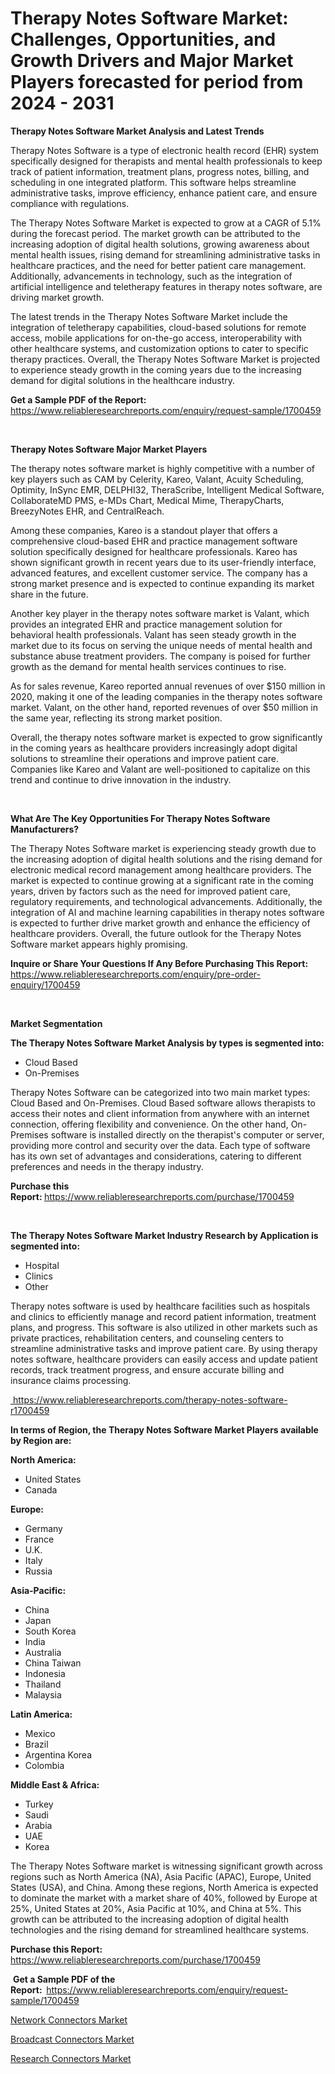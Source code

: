 <p><h1>Therapy Notes Software Market: Challenges, Opportunities, and Growth Drivers and Major Market Players forecasted for period from 2024 - 2031</h1></p><p><strong>Therapy Notes Software Market Analysis and Latest Trends</strong></p>
<p><p>Therapy Notes Software is a type of electronic health record (EHR) system specifically designed for therapists and mental health professionals to keep track of patient information, treatment plans, progress notes, billing, and scheduling in one integrated platform. This software helps streamline administrative tasks, improve efficiency, enhance patient care, and ensure compliance with regulations.</p><p>The Therapy Notes Software Market is expected to grow at a CAGR of 5.1% during the forecast period. The market growth can be attributed to the increasing adoption of digital health solutions, growing awareness about mental health issues, rising demand for streamlining administrative tasks in healthcare practices, and the need for better patient care management. Additionally, advancements in technology, such as the integration of artificial intelligence and teletherapy features in therapy notes software, are driving market growth.</p><p>The latest trends in the Therapy Notes Software Market include the integration of teletherapy capabilities, cloud-based solutions for remote access, mobile applications for on-the-go access, interoperability with other healthcare systems, and customization options to cater to specific therapy practices. Overall, the Therapy Notes Software Market is projected to experience steady growth in the coming years due to the increasing demand for digital solutions in the healthcare industry.</p></p>
<p><strong>Get a Sample PDF of the Report:&nbsp;</strong> <a href="https://www.reliableresearchreports.com/enquiry/request-sample/1700459">https://www.reliableresearchreports.com/enquiry/request-sample/1700459</a></p>
<p>&nbsp;</p>
<p><strong>Therapy Notes Software Major Market Players</strong></p>
<p><p>The therapy notes software market is highly competitive with a number of key players such as CAM by Celerity, Kareo, Valant, Acuity Scheduling, Optimity, InSync EMR, DELPHI32, TheraScribe, Intelligent Medical Software, CollaborateMD PMS, e-MDs Chart, Medical Mime, TherapyCharts, BreezyNotes EHR, and CentralReach.</p><p>Among these companies, Kareo is a standout player that offers a comprehensive cloud-based EHR and practice management software solution specifically designed for healthcare professionals. Kareo has shown significant growth in recent years due to its user-friendly interface, advanced features, and excellent customer service. The company has a strong market presence and is expected to continue expanding its market share in the future.</p><p>Another key player in the therapy notes software market is Valant, which provides an integrated EHR and practice management solution for behavioral health professionals. Valant has seen steady growth in the market due to its focus on serving the unique needs of mental health and substance abuse treatment providers. The company is poised for further growth as the demand for mental health services continues to rise.</p><p>As for sales revenue, Kareo reported annual revenues of over $150 million in 2020, making it one of the leading companies in the therapy notes software market. Valant, on the other hand, reported revenues of over $50 million in the same year, reflecting its strong market position.</p><p>Overall, the therapy notes software market is expected to grow significantly in the coming years as healthcare providers increasingly adopt digital solutions to streamline their operations and improve patient care. Companies like Kareo and Valant are well-positioned to capitalize on this trend and continue to drive innovation in the industry.</p></p>
<p>&nbsp;</p>
<p><strong>What Are The Key Opportunities For Therapy Notes Software Manufacturers?</strong></p>
<p><p>The Therapy Notes Software market is experiencing steady growth due to the increasing adoption of digital health solutions and the rising demand for electronic medical record management among healthcare providers. The market is expected to continue growing at a significant rate in the coming years, driven by factors such as the need for improved patient care, regulatory requirements, and technological advancements. Additionally, the integration of AI and machine learning capabilities in therapy notes software is expected to further drive market growth and enhance the efficiency of healthcare providers. Overall, the future outlook for the Therapy Notes Software market appears highly promising.</p></p>
<p><strong>Inquire or Share Your Questions If Any Before Purchasing This Report:</strong> <a href="https://www.reliableresearchreports.com/enquiry/pre-order-enquiry/1700459">https://www.reliableresearchreports.com/enquiry/pre-order-enquiry/1700459</a></p>
<p>&nbsp;</p>
<p><strong>Market Segmentation</strong></p>
<p><strong>The Therapy Notes Software Market Analysis by types is segmented into:</strong></p>
<p><ul><li>Cloud Based</li><li>On-Premises</li></ul></p>
<p><p>Therapy Notes Software can be categorized into two main market types: Cloud Based and On-Premises. Cloud Based software allows therapists to access their notes and client information from anywhere with an internet connection, offering flexibility and convenience. On the other hand, On-Premises software is installed directly on the therapist's computer or server, providing more control and security over the data. Each type of software has its own set of advantages and considerations, catering to different preferences and needs in the therapy industry.</p></p>
<p><strong>Purchase this Report:&nbsp;</strong><a href="https://www.reliableresearchreports.com/purchase/1700459">https://www.reliableresearchreports.com/purchase/1700459</a></p>
<p>&nbsp;</p>
<p><strong>The Therapy Notes Software Market Industry Research by Application is segmented into:</strong></p>
<p><ul><li>Hospital</li><li>Clinics</li><li>Other</li></ul></p>
<p><p>Therapy notes software is used by healthcare facilities such as hospitals and clinics to efficiently manage and record patient information, treatment plans, and progress. This software is also utilized in other markets such as private practices, rehabilitation centers, and counseling centers to streamline administrative tasks and improve patient care. By using therapy notes software, healthcare providers can easily access and update patient records, track treatment progress, and ensure accurate billing and insurance claims processing.</p></p>
<p><a href="https://www.reliableresearchreports.com/therapy-notes-software-r1700459">&nbsp;https://www.reliableresearchreports.com/therapy-notes-software-r1700459</a></p>
<p><strong>In terms of Region, the Therapy Notes Software Market Players available by Region are:</strong></p>
<p>
    <p> <strong> North America: </strong>
        <ul>
            <li>United States</li>
            <li>Canada</li>
        </ul>
        </p> 
    <p> <strong> Europe: </strong>
        <ul>
            <li>Germany</li>
            <li>France</li>
            <li>U.K.</li>
            <li>Italy</li>
            <li>Russia</li>
        </ul>
        </p> 
    <p> <strong> Asia-Pacific: </strong>
        <ul>
            <li>China</li>
            <li>Japan</li>
            <li>South Korea</li>
            <li>India</li>
            <li>Australia</li>
            <li>China Taiwan</li>
            <li>Indonesia</li>
            <li>Thailand</li>
            <li>Malaysia</li>
        </ul>
        </p> 
    <p> <strong> Latin America: </strong>
        <ul>
            <li>Mexico</li>
            <li>Brazil</li>
            <li>Argentina Korea</li>
            <li>Colombia</li>
        </ul>
        </p> 
    <p> <strong> Middle East & Africa: </strong>
        <ul>
            <li>Turkey</li>
            <li>Saudi</li>
            <li>Arabia</li>
            <li>UAE</li>
            <li>Korea</li>
        </ul>
    </p>
    </p>
<p><p>The Therapy Notes Software market is witnessing significant growth across regions such as North America (NA), Asia Pacific (APAC), Europe, United States (USA), and China. Among these regions, North America is expected to dominate the market with a market share of 40%, followed by Europe at 25%, United States at 20%, Asia Pacific at 10%, and China at 5%. This growth can be attributed to the increasing adoption of digital health technologies and the rising demand for streamlined healthcare systems.</p></p>
<p><strong>Purchase this Report: </strong><a href="https://www.reliableresearchreports.com/purchase/1700459">https://www.reliableresearchreports.com/purchase/1700459</a></p>
<p>&nbsp;<strong>Get a Sample PDF of the Report:&nbsp;&nbsp;</strong><a href="https://www.reliableresearchreports.com/enquiry/request-sample/1700459">https://www.reliableresearchreports.com/enquiry/request-sample/1700459</a></p>
<p><strong></strong></p>
<p><p><a href="https://github.com/theanastasiyah/Market-Research-Report-List-1/blob/main/network-connectors-market.md">Network Connectors Market</a></p><p><a href="https://github.com/Gilanghao0/Market-Research-Report-List-1/blob/main/broadcast-connectors-market.md">Broadcast Connectors Market</a></p><p><a href="https://github.com/lukmanduiky01/Market-Research-Report-List-1/blob/main/research-connectors-market.md">Research Connectors Market</a></p></p>